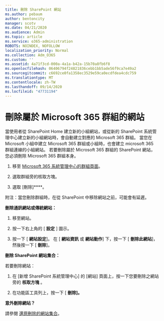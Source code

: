 ```yaml
---
title: 刪除 SharePoint 網站
ms.author: pebaum
author: bentoncity
manager: scotv
ms.date: 04/21/2020
ms.audience: Admin
ms.topic: article
ms.service: o365-administration
ROBOTS: NOINDEX, NOFOLLOW
localization_priority: Normal
ms.collection: Adm_O365
ms.custom: ''
ms.assetid: 4a71f3cd-000a-4a1a-b42a-15b70a8fb6f8
ms.openlocfilehash: 06406794f24821836cebb1bb5ade56f9ca7e49a2
ms.sourcegitcommit: c6692ce0fa1358ec3529e59ca0ecdfdea4cdc759
ms.translationtype: MT
ms.contentlocale: zh-TW
ms.lasthandoff: 09/14/2020
ms.locfileid: "47731194"
---
```

# <a name="delete-sites-that-belong-to-a-microsoft-365-group"></a>刪除屬於 Microsoft 365 群組的網站

當使用者從 SharePoint Home 建立新的小組網站，或從新的 SharePoint 系統管理中心建立新的小組網站時，會自動建立對應的 Microsoft 365 群組。 當您在 Microsoft 小組中建立 Microsoft 365 群組或小組時，也會建立 microsoft 365 群組連線的小組網站。 若要刪除屬於 Microsoft 365 群組的 SharePoint 網站，您必須刪除 Microsoft 365 群組本身。 
  
1. 移至 [Microsoft 365 系統管理中心的群組頁面](https://portal.office.com/adminportal/home#/groups)。
    
2. 選取群組旁的核取方塊。
    
3. 選取 [刪除]****。
    
附注：當您刪除群組時，在從 SharePoint 中移除網站之前，可能會有延遲。
  
**刪除通訊網站或傳統網站：**

1. 移至網站。
  
2. 按一下右上角的 [ **設定** ] 圖示。 
  
3. 按一下 [ **網站設定**]。 在 [ **網站資訊** 或 **網站動作**] 下，按一下 [ **刪除此網站**]，然後按一下 [ **刪除**]。
  
**刪除 SharePoint 網站集合：**

若要刪除網站：
  
1. 在 [新增 SharePoint 系統管理中心] 的 [網站] 頁面上，按一下您要刪除之網站旁的 **核取方塊** 。 
    
2. 在功能區工具列上，按一下 [ **刪除]。**
    
**意外刪除網站？**

請參閱 [還原刪除的網站集合](https://go.microsoft.com/fwlink/?linkid=867660)。
  

